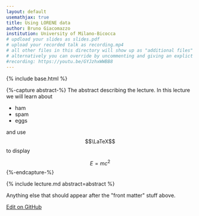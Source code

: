 ```yaml
---
layout: default
usemathjax: true
title: Using LORENE data 
author: Bruno Giacomazzo
institution: University of Milano-Bicocca
# updload your slides as slides.pdf
# upload your recorded talk as recording.mp4
# all other files in this directory will show up as "additional files"
# alternatively you can override by uncommenting and giving an explict URL:
#recording: https://youtu.be/GYJzhxWWBB8
---
```

{% include base.html %}

{%-capture abstract-%}
The abstract describing the lecture. In this lecture we will learn about

* ham
* spam
* eggs

and use $$\LaTeX$$ to display

$$
\begin{equation}
E = m c^2
\end{equation}
$$
{%-endcapture-%}

<div class="col-xs-12" markdown="1">
{% include lecture.md abstract=abstract %}

Anything else that should appear after the "front matter" stuff above.

[Edit on GitHub](https://github.com/EinsteinToolkit/et2021uiuc/edit/master/{{page.path}})
</div>
